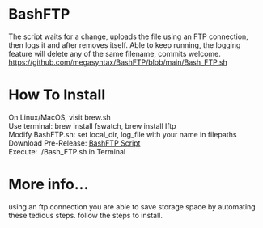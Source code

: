 # BashFTP
The script waits for a change, uploads the file using an FTP connection, then logs it and after removes itself. Able to keep running, the logging feature will delete any of the same filename, commits welcome.   
https://github.com/megasyntax/BashFTP/blob/main/Bash_FTP.sh  

  
# How To Install  
On Linux/MacOS, visit brew.sh  
Use terminal: brew install fswatch, brew install lftp  
Modify BashFTP.sh: set local_dir, log_file with your name in filepaths  
Download Pre-Release: [BashFTP Script](https://github.com/megasyntax/BashFTP/blob/main/Bash_FTP.sh)  
Execute: ./Bash_FTP.sh in Terminal  

# More info...
using an ftp connection you are able to save storage space by automating these tedious steps. 
follow the steps to install.



